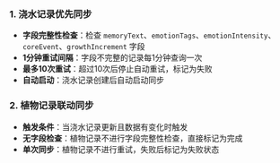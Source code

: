 ### 1. 浇水记录优先同步
- **字段完整性检查**：检查 `memoryText`、`emotionTags`、`emotionIntensity`、`coreEvent`、`growthIncrement` 字段
- **1分钟重试间隔**：字段不完整的记录每1分钟查询一次
- **最多10次重试**：超过10次后停止自动重试，标记为失败
- **自动启动**：浇水记录创建后自动启动同步

### 2. 植物记录联动同步
- **触发条件**：当浇水记录更新且数据有变化时触发
- **无字段检查**：植物记录不进行字段完整性检查，直接标记为完成
- **单次同步**：植物记录不进行重试，失败后标记为失败状态
